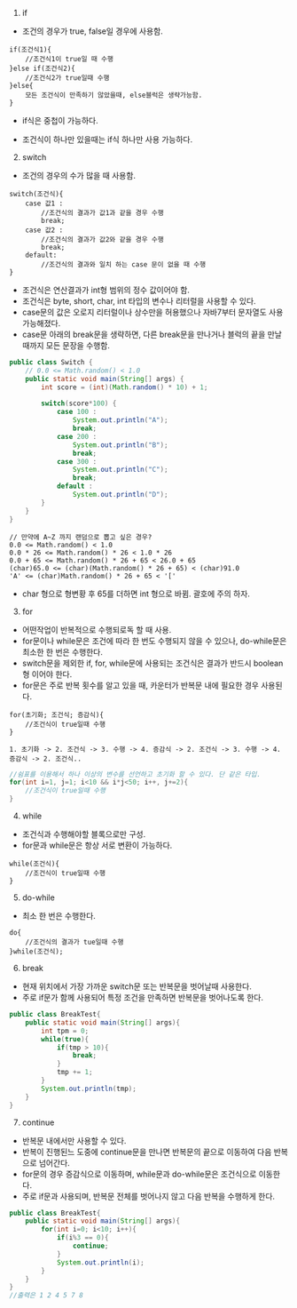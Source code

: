 1. if

- 조건의 경우가 true, false일 경우에 사용함.

```pseudocode
if(조건식1){
	//조건식1이 true일 때 수행
}else if(조건식2){
	//조건식2가 true일때 수행 
}else{
	모든 조건식이 만족하기 않았을때, else블럭은 생략가능함.
}
```

- if식은 중첩이 가능하다.

- 조건식이 하나만 있을때는 if식 하나만 사용 가능하다.

  

2. switch

- 조건의 경우의 수가 많을 때 사용함.

```pseudocode
switch(조건식){
	case 값1 :
		//조건식의 결과가 값1과 같을 경우 수행
		break;
	case 값2 :
		//조건식의 결과가 값2와 같을 경우 수행
		break;
	default:
		//조건식의 결과와 일치 하는 case 문이 없을 때 수행
}
```

- 조건식은 연산결과가 int형 범위의 정수 값이어야 함. 
- 조건식은 byte, short, char, int 타입의 변수나 리터럴을 사용할 수 있다.
- case문의 값은 오로지 리터럴이나 상수만을 허용했으나 자바7부터 문자열도 사용가능해졌다.
- case문 아래의 break문을 생략하면, 다른 break문을 만나거나 블럭의 끝을 만날 때까지 모든 문장을 수행함.

```java
public class Switch {
	// 0.0 <= Math.random() < 1.0
	public static void main(String[] args) {
		int score = (int)(Math.random() * 10) + 1;
		
		switch(score*100) {
			case 100 :
				System.out.println("A");
				break;
			case 200 :
				System.out.println("B");
				break;
			case 300 :	
				System.out.println("C");
                break;
			default :
				System.out.println("D");
		}
	}
}
```

```pseudocode
// 만약에 A~Z 까지 랜덤으로 뽑고 싶은 경우?
0.0 <= Math.random() < 1.0
0.0 * 26 <= Math.random() * 26 < 1.0 * 26
0.0 + 65 <= Math.random() * 26 + 65 < 26.0 + 65
(char)65.0 <= (char)(Math.random() * 26 + 65) < (char)91.0
'A' <= (char)Math.random() * 26 + 65 < '['
```

- char 형으로 형변황 후 65를 더하면 int 형으로 바뀜. 괄호에 주의 하자.



3. for

- 어떤작업이 반복적으로 수행되로독 할 때 사용.
- for문이나 while문은 조건에 따라 한 번도 수행되지 않을 수 있으나, do-while문은 최소한 한 번은 수행한다.
- switch문을 제외한 if, for, while문에 사용되는 조건식은 결과가 반드시 boolean 형 이어야 한다.
- for문은 주로 반복 횟수를 알고 있을 때, 카운터가 반복문 내에 필요한 경우 사용된다.

```pseudocode
for(초기화; 조건식; 증감식){
	//조건식이 true일때 수행
}
```

```pseudocode
1. 초기화 -> 2. 조건식 -> 3. 수행 -> 4. 증감식 -> 2. 조건식 -> 3. 수행 -> 4. 증감식 -> 2. 조건식..
```

```java
//쉼표를 이용해서 하나 이상의 변수를 선언하고 초기화 할 수 있다. 단 같은 타입.
for(int i=1, j=1; i<10 && i*j<50; i++, j+=2){
	//조건식이 true일때 수행
}
```



4. while

- 조건식과 수행해야할 블록으로만 구성.
- for문과 while문은 항상 서로 변환이 가능하다.

```pseudocode
while(조건식){
	//조건식이 true일때 수행
}
```



5. do-while

- 최소 한 번은 수행한다.

```pseudocode
do{
	//조건식의 결과가 tue일때 수행
}while(조건식);
```



6. break

- 현재 위치에서 가장 가까운 switch문 또는 반복문을 벗어날때 사용한다.
- 주로 if문가 함께 사용되어 특정 조건을 만족하면 반복문을 벗어나도록 한다.

```java
public class BreakTest{
    public static void main(String[] args){
        int tpm = 0;
        while(true){
            if(tmp > 10){
                break;
            }
            tmp += 1;
        }
        System.out.println(tmp);
    }
}
```



7. continue

- 반복문 내에서만 사용할 수 있다.
- 반복이 진행된느 도중에 continue문을 만나면 반복문의 끝으로 이동하여 다음 반복으로 넘어간다.
- for문의 경우 증감식으로 이동하며, while문과 do-while문은 조건식으로 이동한다.
- 주로 if문과 사용되며, 반복문 전체를 벗어나지 않고 다음 반복을 수행하게 한다.

```java
public class BreakTest{
    public static void main(String[] args){
        for(int i=0; i<10; i++){
        	if(i%3 == 0){
        		continue;
        	}
        	System.out.println(i);
        }
    }
}
//출력은 1 2 4 5 7 8
```

